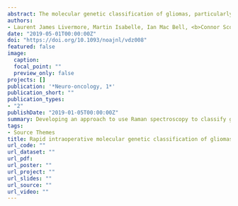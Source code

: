```yaml
---
abstract: The molecular genetic classification of gliomas, particularly the identification of isocitrate dehydrogenase (IDH) mutations, is critical for clinical and surgical decision-making. Raman spectroscopy probes the unique molecular vibrations of a sample to accurately characterize its molecular composition. No sample processing is required allowing for rapid analysis of tissue. The aim of this study was to evaluate the ability of Raman spectroscopy to rapidly identify the common molecular genetic subtypes of diffuse glioma in the neurosurgical setting using fresh biopsy tissue. In addition, classification models were built using cryosections, formalin-fixed paraffin-embedded (FFPE) sections and LN-18 (IDH-mutated and wild-type parental cell) glioma cell lines.
authors:
- Laurent James Livermore, Martin Isabelle, Ian Mac Bell, <b>Connor Scott</b>, John Walsby-Tickle, Joan Gannon, Puneet Plaha, Claire Vallance, Olaf Ansorge. 
date: "2019-05-01T00:00:00Z"
doi: "https://doi.org/10.1093/noajnl/vdz008"
featured: false
image:
  caption:
  focal_point: ""
  preview_only: false 
projects: []
publication: '*Neuro-oncology, 1*'
publication_short: ""
publication_types:
- "2"
publishDate: "2019-01-05T00:00:00Z"
summary: Developing an approach to use Raman spectroscopy to classify gliomas based on genetic subtypes.
tags:
- Source Themes
title: Rapid intraoperative molecular genetic classification of gliomas using Raman spectroscopy.
url_code: ""
url_dataset: ""
url_pdf: 
url_poster: ""
url_project: ""
url_slides: ""
url_source: ""
url_video: ""
---
```

